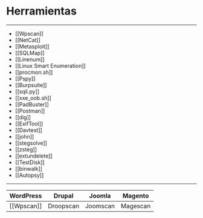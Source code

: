 # Herramientas

***

* \[\[Wpscan]]
* \[\[NetCat]]
* \[\[Metasploit]]
* \[\[SQLMap]]
* \[\[Linenum]]
* \[\[Linux Smart Enumeration]]
* \[\[procmon.sh]]
* \[\[Pspy]]
* \[\[Burpsuite]]
* \[\[sqli.py]]
* \[\[xxe\_oob.sh]]
* \[\[PadBuster]]
* \[\[Postman]]
* \[\[dig]]
* \[\[ExifTool]]
* \[\[Davtest]]
* \[\[john]]
* \[\[stegsolve]]
* \[\[zsteg]]
* \[\[extundelete]]
* \[\[TestDisk]]
* \[\[binwalk]]
* \[\[Autopsy]]

***

| WordPress    | Drupal    | Joomla   | Magento  |
| ------------ | --------- | -------- | -------- |
| \[\[Wpscan]] | Droopscan | Joomscan | Magescan |
